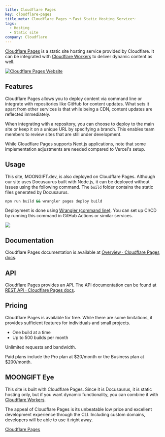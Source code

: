 ```yaml
---
title: Cloudflare Pages
key: cloudflare-pages
title_meta: Cloudflare Pages 〜Fast Static Hosting Service〜
tags:
  - Hosting
  - Static site
company: Cloudflare
---
```


[Cloudflare Pages](https://pages.cloudflare.com/) is a static site hosting service provided by Cloudflare. It can be integrated with [Cloudflare Workers](https://moongift.dev/services/cloudflare-workers/) to deliver dynamic content as well.

[![Cloudflare Pages Website](/img/services/cloudflare-pages.jpg)](https://pages.cloudflare.com/)

<!--more-->

## Features

Cloudflare Pages allows you to deploy content via command line or integrate with repositories like GitHub for content updates. What sets it apart from other services is that while being a CDN, content updates are reflected immediately.

When integrating with a repository, you can choose to deploy to the main site or keep it on a unique URL by specifying a branch. This enables team members to review sites that are still under development.

While Cloudflare Pages supports Next.js applications, note that some implementation adjustments are needed compared to Vercel's setup.

## Usage

This site, MOONGIFT.dev, is also deployed on Cloudflare Pages. Although our site uses Docusaurus built with Node.js, it can be deployed without issues using the following command. The `build` folder contains the static files generated by Docusaurus.

```bash
npm run build && wrangler pages deploy build
```

Deployment is done using [Wrangler (command line)](https://developers.cloudflare.com/workers/wrangler/). You can set up CI/CD by running this command in GitHub Actions or similar services.

![](/img/services/cloudflare-pages-2.jpg)

## Documentation

Cloudflare Pages documentation is available at [Overview · Cloudflare Pages docs](https://developers.cloudflare.com/pages/).

## API

Cloudflare Pages provides an API. The API documentation can be found at [REST API · Cloudflare Pages docs](https://developers.cloudflare.com/pages/configuration/api/).

## Pricing

Cloudflare Pages is available for free. While there are some limitations, it provides sufficient features for individuals and small projects.

- One build at a time
- Up to 500 builds per month

Unlimited requests and bandwidth.

Paid plans include the Pro plan at $20/month or the Business plan at $200/month.

## MOONGIFT Eye

This site is built with Cloudflare Pages. Since it is Docusaurus, it is static hosting only, but if you want dynamic functionality, you can combine it with [Cloudflare Workers](https://moongift.dev/services/cloudflare-workers/).

The appeal of Cloudflare Pages is its unbeatable low price and excellent development experience through the CLI. Including custom domains, developers will be able to use it right away.

[Cloudflare Pages](https://pages.cloudflare.com/)
